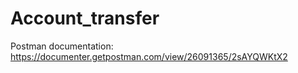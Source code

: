 # Account_transfer

Postman documentation:
https://documenter.getpostman.com/view/26091365/2sAYQWKtX2

